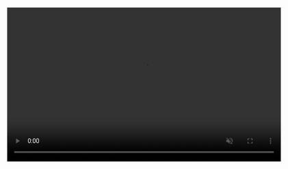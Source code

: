<video src="sha256:97ef17c763f7c532f4f21ca704622c8e0932b34a3bd6951e2db7d5c86e3ccb49" controls muted width="640" height="360"></video>
